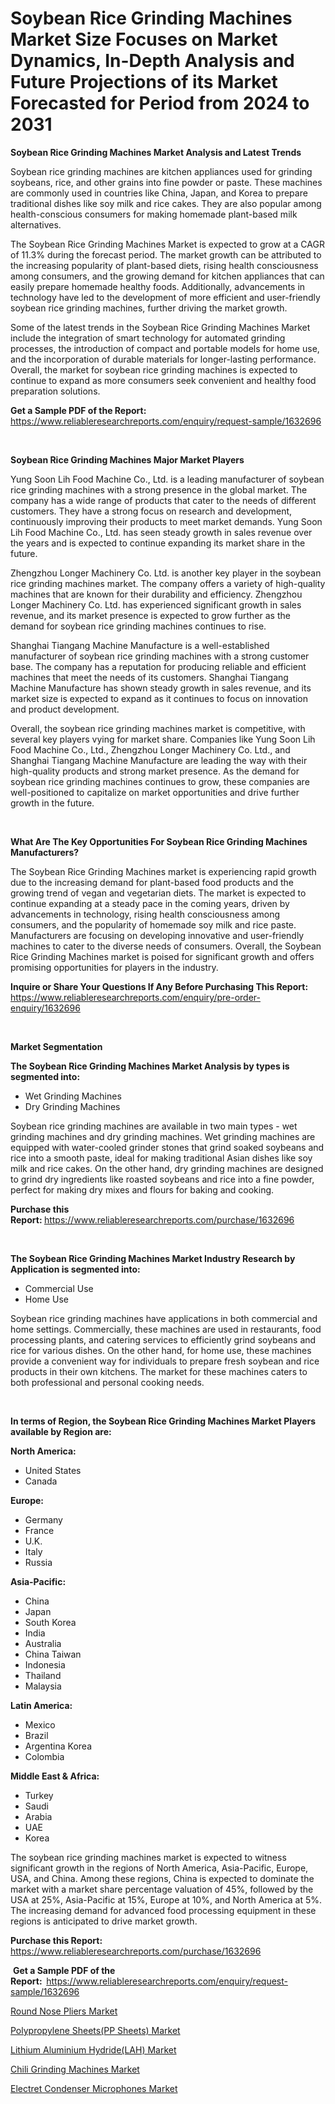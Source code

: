 <p><h1>Soybean Rice Grinding Machines Market Size Focuses on Market Dynamics, In-Depth Analysis and Future Projections of its Market Forecasted for Period from 2024 to 2031</h1></p><p><strong>Soybean Rice Grinding Machines Market Analysis and Latest Trends</strong></p>
<p><p>Soybean rice grinding machines are kitchen appliances used for grinding soybeans, rice, and other grains into fine powder or paste. These machines are commonly used in countries like China, Japan, and Korea to prepare traditional dishes like soy milk and rice cakes. They are also popular among health-conscious consumers for making homemade plant-based milk alternatives.</p><p>The Soybean Rice Grinding Machines Market is expected to grow at a CAGR of 11.3% during the forecast period. The market growth can be attributed to the increasing popularity of plant-based diets, rising health consciousness among consumers, and the growing demand for kitchen appliances that can easily prepare homemade healthy foods. Additionally, advancements in technology have led to the development of more efficient and user-friendly soybean rice grinding machines, further driving the market growth.</p><p>Some of the latest trends in the Soybean Rice Grinding Machines Market include the integration of smart technology for automated grinding processes, the introduction of compact and portable models for home use, and the incorporation of durable materials for longer-lasting performance. Overall, the market for soybean rice grinding machines is expected to continue to expand as more consumers seek convenient and healthy food preparation solutions.</p></p>
<p><strong>Get a Sample PDF of the Report:&nbsp;</strong> <a href="https://www.reliableresearchreports.com/enquiry/request-sample/1632696">https://www.reliableresearchreports.com/enquiry/request-sample/1632696</a></p>
<p>&nbsp;</p>
<p><strong>Soybean Rice Grinding Machines Major Market Players</strong></p>
<p><p>Yung Soon Lih Food Machine Co., Ltd. is a leading manufacturer of soybean rice grinding machines with a strong presence in the global market. The company has a wide range of products that cater to the needs of different customers. They have a strong focus on research and development, continuously improving their products to meet market demands. Yung Soon Lih Food Machine Co., Ltd. has seen steady growth in sales revenue over the years and is expected to continue expanding its market share in the future.</p><p>Zhengzhou Longer Machinery Co. Ltd. is another key player in the soybean rice grinding machines market. The company offers a variety of high-quality machines that are known for their durability and efficiency. Zhengzhou Longer Machinery Co. Ltd. has experienced significant growth in sales revenue, and its market presence is expected to grow further as the demand for soybean rice grinding machines continues to rise.</p><p>Shanghai Tiangang Machine Manufacture is a well-established manufacturer of soybean rice grinding machines with a strong customer base. The company has a reputation for producing reliable and efficient machines that meet the needs of its customers. Shanghai Tiangang Machine Manufacture has shown steady growth in sales revenue, and its market size is expected to expand as it continues to focus on innovation and product development.</p><p>Overall, the soybean rice grinding machines market is competitive, with several key players vying for market share. Companies like Yung Soon Lih Food Machine Co., Ltd., Zhengzhou Longer Machinery Co. Ltd., and Shanghai Tiangang Machine Manufacture are leading the way with their high-quality products and strong market presence. As the demand for soybean rice grinding machines continues to grow, these companies are well-positioned to capitalize on market opportunities and drive further growth in the future.</p></p>
<p>&nbsp;</p>
<p><strong>What Are The Key Opportunities For Soybean Rice Grinding Machines Manufacturers?</strong></p>
<p><p>The Soybean Rice Grinding Machines market is experiencing rapid growth due to the increasing demand for plant-based food products and the growing trend of vegan and vegetarian diets. The market is expected to continue expanding at a steady pace in the coming years, driven by advancements in technology, rising health consciousness among consumers, and the popularity of homemade soy milk and rice paste. Manufacturers are focusing on developing innovative and user-friendly machines to cater to the diverse needs of consumers. Overall, the Soybean Rice Grinding Machines market is poised for significant growth and offers promising opportunities for players in the industry.</p></p>
<p><strong>Inquire or Share Your Questions If Any Before Purchasing This Report:</strong> <a href="https://www.reliableresearchreports.com/enquiry/pre-order-enquiry/1632696">https://www.reliableresearchreports.com/enquiry/pre-order-enquiry/1632696</a></p>
<p>&nbsp;</p>
<p><strong>Market Segmentation</strong></p>
<p><strong>The Soybean Rice Grinding Machines Market Analysis by types is segmented into:</strong></p>
<p><ul><li>Wet Grinding Machines</li><li>Dry Grinding Machines</li></ul></p>
<p><p>Soybean rice grinding machines are available in two main types - wet grinding machines and dry grinding machines. Wet grinding machines are equipped with water-cooled grinder stones that grind soaked soybeans and rice into a smooth paste, ideal for making traditional Asian dishes like soy milk and rice cakes. On the other hand, dry grinding machines are designed to grind dry ingredients like roasted soybeans and rice into a fine powder, perfect for making dry mixes and flours for baking and cooking.</p></p>
<p><strong>Purchase this Report:&nbsp;</strong><a href="https://www.reliableresearchreports.com/purchase/1632696">https://www.reliableresearchreports.com/purchase/1632696</a></p>
<p>&nbsp;</p>
<p><strong>The Soybean Rice Grinding Machines Market Industry Research by Application is segmented into:</strong></p>
<p><ul><li>Commercial Use</li><li>Home Use</li></ul></p>
<p><p>Soybean rice grinding machines have applications in both commercial and home settings. Commercially, these machines are used in restaurants, food processing plants, and catering services to efficiently grind soybeans and rice for various dishes. On the other hand, for home use, these machines provide a convenient way for individuals to prepare fresh soybean and rice products in their own kitchens. The market for these machines caters to both professional and personal cooking needs.</p></p>
<p>&nbsp;</p>
<p><strong>In terms of Region, the Soybean Rice Grinding Machines Market Players available by Region are:</strong></p>
<p>
    <p> <strong> North America: </strong>
        <ul>
            <li>United States</li>
            <li>Canada</li>
        </ul>
        </p> 
    <p> <strong> Europe: </strong>
        <ul>
            <li>Germany</li>
            <li>France</li>
            <li>U.K.</li>
            <li>Italy</li>
            <li>Russia</li>
        </ul>
        </p> 
    <p> <strong> Asia-Pacific: </strong>
        <ul>
            <li>China</li>
            <li>Japan</li>
            <li>South Korea</li>
            <li>India</li>
            <li>Australia</li>
            <li>China Taiwan</li>
            <li>Indonesia</li>
            <li>Thailand</li>
            <li>Malaysia</li>
        </ul>
        </p> 
    <p> <strong> Latin America: </strong>
        <ul>
            <li>Mexico</li>
            <li>Brazil</li>
            <li>Argentina Korea</li>
            <li>Colombia</li>
        </ul>
        </p> 
    <p> <strong> Middle East & Africa: </strong>
        <ul>
            <li>Turkey</li>
            <li>Saudi</li>
            <li>Arabia</li>
            <li>UAE</li>
            <li>Korea</li>
        </ul>
    </p>
    </p>
<p><p>The soybean rice grinding machines market is expected to witness significant growth in the regions of North America, Asia-Pacific, Europe, USA, and China. Among these regions, China is expected to dominate the market with a market share percentage valuation of 45%, followed by the USA at 25%, Asia-Pacific at 15%, Europe at 10%, and North America at 5%. The increasing demand for advanced food processing equipment in these regions is anticipated to drive market growth.</p></p>
<p><strong>Purchase this Report: </strong><a href="https://www.reliableresearchreports.com/purchase/1632696">https://www.reliableresearchreports.com/purchase/1632696</a></p>
<p>&nbsp;<strong>Get a Sample PDF of the Report:&nbsp;&nbsp;</strong><a href="https://www.reliableresearchreports.com/enquiry/request-sample/1632696">https://www.reliableresearchreports.com/enquiry/request-sample/1632696</a></p>
<p><strong></strong></p>
<p><p><a href="https://view.publitas.com/reportprime-1/round-nose-pliers-market-size-share-trends-analysis-report-by-application-regional-outlook-competitive-strategies-and-segment-forecasts-2024-2031/">Round Nose Pliers Market</a></p><p><a href="https://circular-yam-9b9.notion.site/Global-Polypropylene-Sheets-PP-Sheets-Market-Size-and-Market-Trends-Insights-and-Projections-from--fb7e7aa285674d0cac5ea38a1542421b">Polypropylene Sheets(PP Sheets) Market</a></p><p><a href="https://copper-carbon-84f.notion.site/Global-Lithium-Aluminium-Hydride-LAH-Market-Size-and-Market-Trends-Insights-and-Projections-from-2-517e0d0e16764ba49e3b96f2acf3e48b">Lithium Aluminium Hydride(LAH) Market</a></p><p><a href="https://github.com/nicholepatriciadoylenwnrjr0/Market-Research-Report-List-1/blob/main/chili-grinding-machines-market.md">Chili Grinding Machines Market</a></p><p><a href="https://view.publitas.com/reportprime-1/electret-condenser-microphones-market-size-market-share-and-global-market-analysis-report-2024-2031/">Electret Condenser Microphones Market</a></p></p>